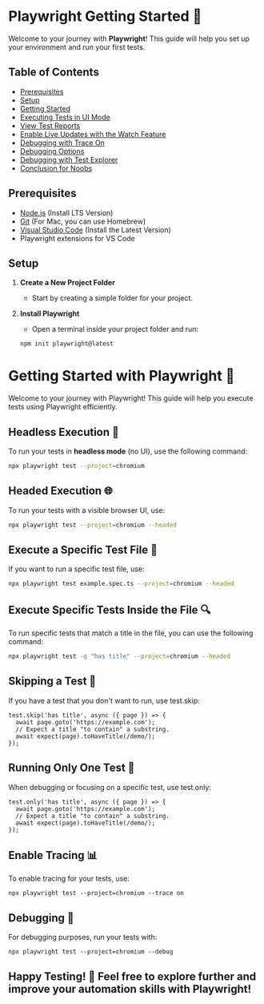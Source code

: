 # Playwright Getting Started 🚀

Welcome to your journey with **Playwright**! This guide will help you set up your environment and run your first tests.

## Table of Contents

- [Prerequisites](#prerequisites)
- [Setup](#setup)
- [Getting Started](#getting-started)
- [Executing Tests in UI Mode](#executing-tests-in-ui-mode)
- [View Test Reports](#view-test-reports)
- [Enable Live Updates with the Watch Feature](#enable-live-updates-with-the-watch-feature)
- [Debugging with Trace On](#debugging-with-trace-on)
- [Debugging Options](#debugging-options)
- [Debugging with Test Explorer](#debugging-with-test-explorer)
- [Conclusion for Noobs](#conclusion-for-noobs)

## Prerequisites

- [Node.js](https://nodejs.org/en) (Install LTS Version)
- [Git](https://git-scm.com/downloads) (For Mac, you can use Homebrew)
- [Visual Studio Code](https://code.visualstudio.com/) (Install the Latest Version)
- Playwright extensions for VS Code

## Setup

1. **Create a New Project Folder**
   - Start by creating a simple folder for your project.

2. **Install Playwright**
   - Open a terminal inside your project folder and run:
   ```bash
   npm init playwright@latest


# Getting Started with Playwright 🚀

Welcome to your journey with Playwright! This guide will help you execute tests using Playwright efficiently.

## Headless Execution 👻

To run your tests in **headless mode** (no UI), use the following command:

```bash
npx playwright test --project=chromium
```

## Headed Execution 🌐
To run your tests with a visible browser UI, use:

```bash
npx playwright test --project=chromium --headed
```

## Execute a Specific Test File 📄
If you want to run a specific test file, use:

```bash
npx playwright test example.spec.ts --project=chromium --headed
```

## Execute Specific Tests Inside the File 🔍
To run specific tests that match a title in the file, you can use the following command:

``` bash
npx playwright test -g "has title" --project=chromium --headed
```

## Skipping a Test 🚫
If you have a test that you don't want to run, use test.skip:

```
test.skip('has title', async ({ page }) => {
  await page.goto('https://example.com');
  // Expect a title "to contain" a substring.
  await expect(page).toHaveTitle(/demo/);
});
```

## Running Only One Test 🔧
When debugging or focusing on a specific test, use test.only:

```
test.only('has title', async ({ page }) => {
  await page.goto('https://example.com');
  // Expect a title "to contain" a substring.
  await expect(page).toHaveTitle(/demo/);
});
```

## Enable Tracing 📊
To enable tracing for your tests, use:

```
npx playwright test --project=chromium --trace on
```

## Debugging 🐞
For debugging purposes, run your tests with:

```
npx playwright test --project=chromium --debug
```

## Happy Testing! 🎉 Feel free to explore further and improve your automation skills with Playwright!
